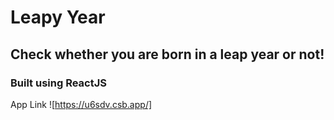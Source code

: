 # Leapy Year

## Check whether you are born in a leap year or not!

### Built using ReactJS

App Link ![https://u6sdv.csb.app/]

